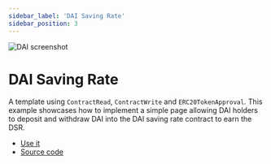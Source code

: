 ```yaml
---
sidebar_label: 'DAI Saving Rate'
sidebar_position: 3
---
```


![DAI screenshot](/img/templates/dai.png)

# DAI Saving Rate

A template using `ContractRead`, `ContractWrite` and `ERC20TokenApproval`. This example showcases how to implement a simple page allowing DAI holders to deposit and withdraw DAI into the DAI saving rate contract to earn the DSR.

* [Use it](https://fastdapp.xyz/app/dai_saving_rate)
* [Source code](https://fastdapp.xyz/editor?template=dai_saving_rate)

